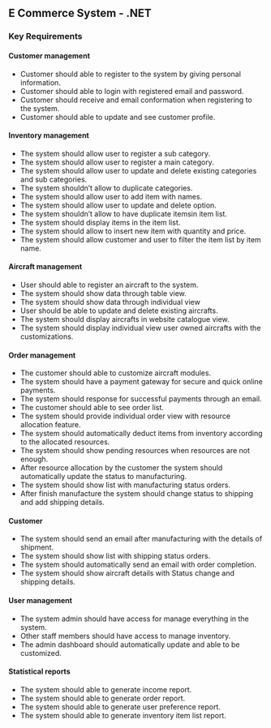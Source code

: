 ## E Commerce System - .NET

### Key Requirements

#### Customer management
- Customer should able to register to the system by giving personal information.
- Customer should able to login with registered email and password.
- Customer should receive and email conformation when registering to the system.
- Customer should able to update and see customer profile.

#### Inventory management
- The system should allow user to register a sub category.
- The system should allow user to register a main category.
- The system should allow user to update and delete existing categories and sub categories.
- The system shouldn’t allow to duplicate categories.
- The system should allow user to add item with names.
- The system should allow user to update and delete option.
- The system shouldn’t allow to have duplicate itemsin item list.
- The system should display items in the item list.
- The system should allow to insert new item with quantity and price.
- The system should allow customer and user to filter the item list by item name.

#### Aircraft management
- User should able to register an aircraft to the system.
- The system should show data through table view.
- The system should show data through individual view
- User should be able to update and delete existing aircrafts.
- The system should display aircrafts in website catalogue view.
- The system should display individual view user owned aircrafts with the customizations.

#### Order management
- The customer should able to customize aircraft modules.
- The system should have a payment gateway for secure and quick online payments.
- The system should response for successful payments through an email.
- The customer should able to see order list.
- The system should provide individual order view with resource allocation feature.
- The system should automatically deduct items from inventory according to the allocated resources.
- The system should show pending resources when resources are not enough.
- After resource allocation by the customer the system should automatically update the status to manufacturing.
- The system should show list with manufacturing status orders.
- After finish manufacture the system should change status to shipping and add shipping details.

#### Customer
- The system should send an email after manufacturing with the details of shipment.
- The system should show list with shipping status orders.
- The system should automatically send an email with order completion.
- The system should show aircraft details with Status change and shipping details.

#### User management
- The system admin should have access for manage everything in the system.
- Other staff members should have access to manage inventory.
- The admin dashboard should automatically update and able to be customized. 

#### Statistical reports
- The system should able to generate income report.
- The system should able to generate order report.
- The system should able to generate user preference report.
- The system should able to generate inventory item list report.


